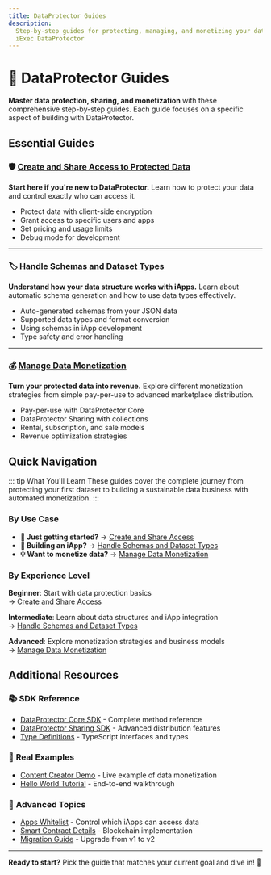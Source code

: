 ```yaml
---
title: DataProtector Guides
description:
  Step-by-step guides for protecting, managing, and monetizing your data with
  iExec DataProtector
---
```


# 📖 DataProtector Guides

**Master data protection, sharing, and monetization** with these comprehensive
step-by-step guides. Each guide focuses on a specific aspect of building with
DataProtector.

## Essential Guides

### 🛡️ [Create and Share Access to Protected Data](/manage_data/guides/create-and-share-access)

**Start here if you're new to DataProtector.** Learn how to protect your data
and control exactly who can access it.

- Protect data with client-side encryption
- Grant access to specific users and apps
- Set pricing and usage limits
- Debug mode for development

---

### 🏷️ [Handle Schemas and Dataset Types](/manage_data/guides/handle-schemas-dataset-types)

**Understand how your data structure works with iApps.** Learn about automatic
schema generation and how to use data types effectively.

- Auto-generated schemas from your JSON data
- Supported data types and format conversion
- Using schemas in iApp development
- Type safety and error handling

---

### 💰 [Manage Data Monetization](/manage_data/guides/manage-data-monetization)

**Turn your protected data into revenue.** Explore different monetization
strategies from simple pay-per-use to advanced marketplace distribution.

- Pay-per-use with DataProtector Core
- DataProtector Sharing with collections
- Rental, subscription, and sale models
- Revenue optimization strategies

## Quick Navigation

::: tip What You'll Learn These guides cover the complete journey from
protecting your first dataset to building a sustainable data business with
automated monetization. :::

### By Use Case

- **🚀 Just getting started?** →
  [Create and Share Access](/manage_data/guides/create-and-share-access)
- **🔧 Building an iApp?** →
  [Handle Schemas and Dataset Types](/manage_data/guides/handle-schemas-dataset-types)
- **💡 Want to monetize data?** →
  [Manage Data Monetization](/manage_data/guides/manage-data-monetization)

### By Experience Level

**Beginner**: Start with data protection basics  
→ [Create and Share Access](/manage_data/guides/create-and-share-access)

**Intermediate**: Learn about data structures and iApp integration  
→ [Handle Schemas and Dataset Types](/manage_data/guides/handle-schemas-dataset-types)

**Advanced**: Explore monetization strategies and business models  
→ [Manage Data Monetization](/manage_data/guides/manage-data-monetization)

## Additional Resources

### 📚 **SDK Reference**

- [DataProtector Core SDK](/manage_data/dataProtector/dataProtectorCore) -
  Complete method reference
- [DataProtector Sharing SDK](/manage_data/dataProtector/dataProtectorSharing) -
  Advanced distribution features
- [Type Definitions](/manage_data/dataProtector/types) - TypeScript interfaces
  and types

### 🎯 **Real Examples**

- [Content Creator Demo](/overview/use-case-demo/content-creator) - Live example
  of data monetization
- [Hello World Tutorial](/overview/helloWorld) - End-to-end walkthrough

### 🔧 **Advanced Topics**

- [Apps Whitelist](/manage_data/dataProtector/advanced/apps-whitelist) - Control
  which iApps can access data
- [Smart Contract Details](/manage_data/dataProtector/advanced/dps-smart-contract) -
  Blockchain implementation
- [Migration Guide](/manage_data/dataProtector/migrate-from-v1) - Upgrade from
  v1 to v2

---

**Ready to start?** Pick the guide that matches your current goal and dive in!
🚀
